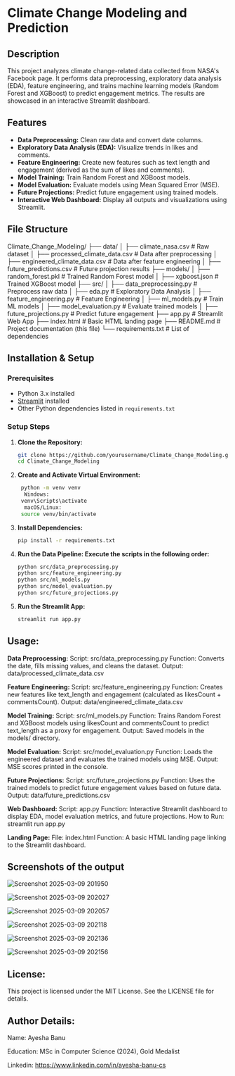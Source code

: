 # Climate Change Modeling and Prediction

## Description
This project analyzes climate change-related data collected from NASA's Facebook page. It performs data preprocessing, exploratory data analysis (EDA), feature engineering, and trains machine learning models (Random Forest and XGBoost) to predict engagement metrics. The results are showcased in an interactive Streamlit dashboard.

## Features
- **Data Preprocessing:** Clean raw data and convert date columns.
- **Exploratory Data Analysis (EDA):** Visualize trends in likes and comments.
- **Feature Engineering:** Create new features such as text length and engagement (derived as the sum of likes and comments).
- **Model Training:** Train Random Forest and XGBoost models.
- **Model Evaluation:** Evaluate models using Mean Squared Error (MSE).
- **Future Projections:** Predict future engagement using trained models.
- **Interactive Web Dashboard:** Display all outputs and visualizations using Streamlit.

## File Structure
Climate_Change_Modeling/ ├── data/ │ ├── climate_nasa.csv # Raw dataset │ ├── processed_climate_data.csv # Data after preprocessing │ ├── engineered_climate_data.csv # Data after feature engineering │ ├── future_predictions.csv # Future projection results ├── models/ │ ├── random_forest.pkl # Trained Random Forest model │ ├── xgboost.json # Trained XGBoost model ├── src/ │ ├── data_preprocessing.py # Preprocess raw data │ ├── eda.py # Exploratory Data Analysis │ ├── feature_engineering.py # Feature Engineering │ ├── ml_models.py # Train ML models │ ├── model_evaluation.py # Evaluate trained models │ ├── future_projections.py # Predict future engagement ├── app.py # Streamlit Web App ├── index.html # Basic HTML landing page ├── README.md # Project documentation (this file) └── requirements.txt # List of dependencies

## Installation & Setup

### Prerequisites
- Python 3.x installed
- [Streamlit](https://streamlit.io/) installed
- Other Python dependencies listed in `requirements.txt`

### Setup Steps

1. **Clone the Repository:**
   ```sh
   git clone https://github.com/yourusername/Climate_Change_Modeling.git
   cd Climate_Change_Modeling
2. **Create and Activate Virtual Environment:**
    ```sh
     python -m venv venv
      Windows:
     venv\Scripts\activate
      macOS/Linux:
     source venv/bin/activate
3. **Install Dependencies:**
    ```sh
    pip install -r requirements.txt
4. **Run the Data Pipeline: Execute the scripts in the following order:**
    ```sh
    python src/data_preprocessing.py
    python src/feature_engineering.py
    python src/ml_models.py
    python src/model_evaluation.py
    python src/future_projections.py
5. **Run the Streamlit App:**
    ```sh
    streamlit run app.py
## Usage:

**Data Preprocessing:**
Script: src/data_preprocessing.py
Function: Converts the date, fills missing values, and cleans the dataset.
Output: data/processed_climate_data.csv

**Feature Engineering:**
Script: src/feature_engineering.py
Function: Creates new features like text_length and engagement (calculated as likesCount + commentsCount).
Output: data/engineered_climate_data.csv

**Model Training:**
Script: src/ml_models.py
Function: Trains Random Forest and XGBoost models using likesCount and commentsCount to predict text_length as a proxy for engagement.
Output: Saved models in the models/ directory.

**Model Evaluation:**
Script: src/model_evaluation.py
Function: Loads the engineered dataset and evaluates the trained models using MSE.
Output: MSE scores printed in the console.

**Future Projections:**
Script: src/future_projections.py
Function: Uses the trained models to predict future engagement values based on future data.
Output: data/future_predictions.csv

**Web Dashboard:**
Script: app.py
Function: Interactive Streamlit dashboard to display EDA, model evaluation metrics, and future projections.
How to Run: streamlit run app.py

**Landing Page:**
File: index.html
Function: A basic HTML landing page linking to the Streamlit dashboard.

## Screenshots of the output

![Screenshot 2025-03-09 201950](https://github.com/user-attachments/assets/c4aac6a0-fece-4a06-b8c7-642a14aea3b2)

![Screenshot 2025-03-09 202027](https://github.com/user-attachments/assets/503e6f55-48fd-4647-96be-e875df954a89)

![Screenshot 2025-03-09 202057](https://github.com/user-attachments/assets/f4e0096a-3b6f-4800-b84e-865f1af57e93)

![Screenshot 2025-03-09 202118](https://github.com/user-attachments/assets/6c68c3e5-f207-4fed-bd46-324e36504122)

![Screenshot 2025-03-09 202136](https://github.com/user-attachments/assets/6d476eac-6215-4a85-a19a-a9959c21a492)

![Screenshot 2025-03-09 202156](https://github.com/user-attachments/assets/7b2122b0-1629-4c02-bb8b-a0735b6af535)

## License:
This project is licensed under the MIT License. See the LICENSE file for details.

## Author Details:
Name: Ayesha Banu

Education: MSc in Computer Science (2024), Gold Medalist

Linkedin: https://www.linkedin.com/in/ayesha-banu-cs
